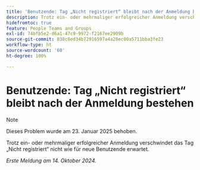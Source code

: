 ```yaml
---
title: 'Benutzende: Tag „Nicht registriert“ bleibt nach der Anmeldung bestehen'
description: Trotz ein- oder mehrmaliger erfolgreicher Anmeldung verschwindet das Tag „Nicht registriert“ nicht wie für neue Benutzende erwartet.
hidefromtoc: true
feature: People Teams and Groups
exl-id: 74bfb5e2-d6a1-47c9-9972-f2167ee2909b
source-git-commit: 838c8ed34b72916597a4a28ec00a5711bba3fe23
workflow-type: ht
source-wordcount: '60'
ht-degree: 100%

---
```


# Benutzende: Tag „Nicht registriert“ bleibt nach der Anmeldung bestehen

>[!NOTE]
>
>Dieses Problem wurde am 23. Januar 2025 behoben.

Trotz ein- oder mehrmaliger erfolgreicher Anmeldung verschwindet das Tag „Nicht registriert“ nicht wie für neue Benutzende erwartet.

_Erste Meldung am 14. Oktober 2024._

